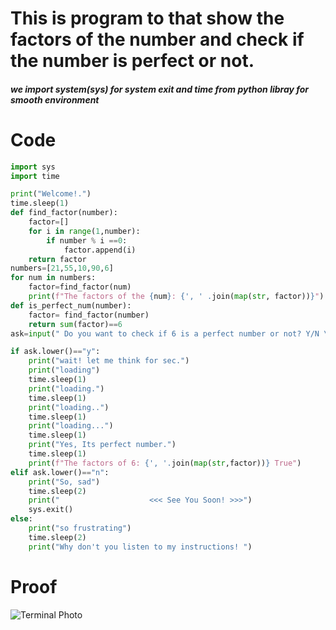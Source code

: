 # This is program to that show the factors of the number and check if the number is perfect or not.
##### we import system(sys) for system exit and time from python libray for smooth environment


# Code

```.py
import sys
import time

print("Welcome!.")
time.sleep(1)
def find_factor(number):
    factor=[]
    for i in range(1,number):
        if number % i ==0:
            factor.append(i)
    return factor
numbers=[21,55,10,90,6]
for num in numbers:
    factor=find_factor(num)
    print(f"The factors of the {num}: {', ' .join(map(str, factor))}")
def is_perfect_num(number):
    factor= find_factor(number)
    return sum(factor)==6
ask=input(" Do you want to check if 6 is a perfect number or not? Y/N \n>>>")

if ask.lower()=="y":
    print("wait! let me think for sec.")
    print("loading")
    time.sleep(1)
    print("loading.")
    time.sleep(1)
    print("loading..")
    time.sleep(1)
    print("loading...")
    time.sleep(1)
    print("Yes, Its perfect number.")
    time.sleep(1)
    print(f"The factors of 6: {', '.join(map(str,factor))} True")
elif ask.lower()=="n":
    print("So, sad")
    time.sleep(2)
    print("                    <<< See You Soon! >>>")
    sys.exit()
else:
    print("so frustrating")
    time.sleep(2)
    print("Why don't you listen to my instructions! ")
```
# Proof  
![Terminal Photo](https://github.com/user-attachments/assets/c8c87df1-257a-466b-83fe-7b1796c056d0)

















